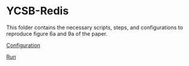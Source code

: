 # YCSB-Redis

This folder contains the necessary scripts, steps, and configurations to reproduce figure 6a and 9a of the paper.

[Configuration](./config_figure_6a_9b.md)

[Run](./run_figure_6a_9b.md)
